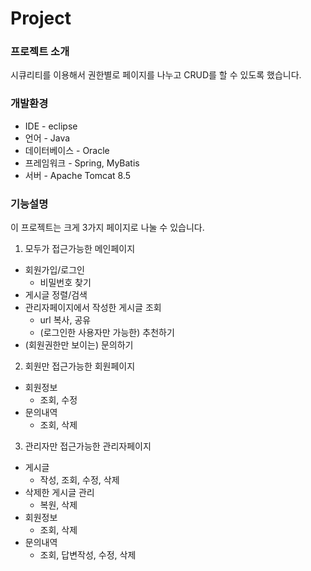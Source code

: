# Project
### 프로젝트 소개
시큐리티를 이용해서 권한별로 페이지를 나누고 CRUD를 할 수 있도록 했습니다.

### 개발환경
* IDE - eclipse
* 언어 - Java
* 데이터베이스 - Oracle
* 프레임워크 - Spring, MyBatis
* 서버 - Apache Tomcat 8.5
### 기능설명
이 프로젝트는 크게 3가지 페이지로 나눌 수 있습니다.

1. 모두가 접근가능한 메인페이지
  * 회원가입/로그인
    * 비밀번호 찾기
  * 게시글 정렬/검색
  * 관리자페이지에서 작성한 게시글 조회
    * url 복사, 공유
    * (로그인한 사용자만 가능한) 추천하기
  * (회원권한만 보이는) 문의하기
  
2. 회원만 접근가능한 회원페이지
  * 회원정보
    * 조회, 수정
  * 문의내역
    * 조회, 삭제
    
3. 관리자만 접근가능한 관리자페이지
  * 게시글
    * 작성, 조회, 수정, 삭제
  * 삭제한 게시글 관리
    * 복원, 삭제
  * 회원정보
    * 조회, 삭제
  * 문의내역
    * 조회, 답변작성, 수정, 삭제
